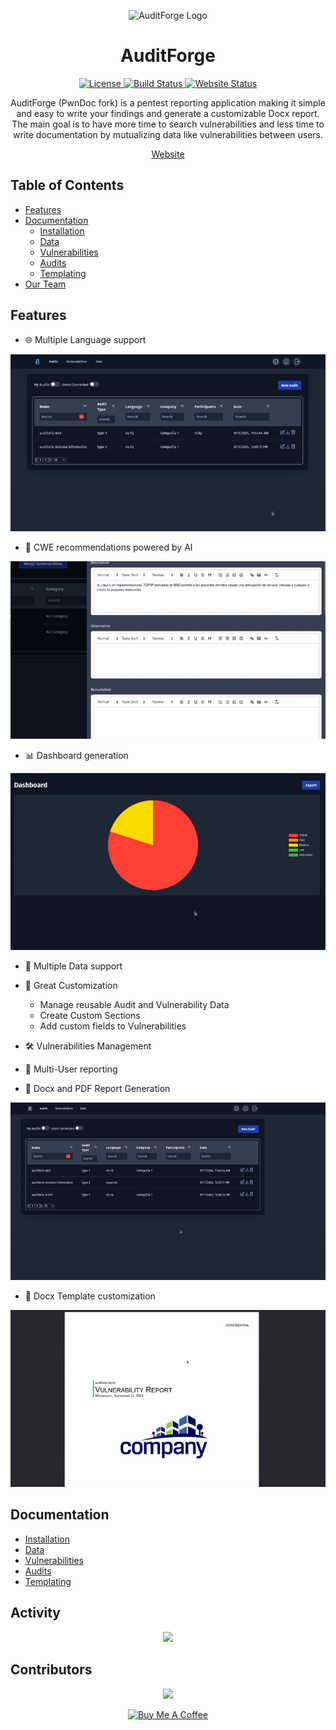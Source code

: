 <p align="center">
  <img src="https://auditforge.feriadesoftware.cl/logo.svg" alt="AuditForge Logo" width="200"/>
</p>

<h1 align="center">AuditForge</h1>

<p align="center">
  <a href="https://img.shields.io/github/license/caverav/auditforge">
    <img src="https://img.shields.io/github/license/caverav/auditforge" alt="License">
  </a>
  <a href="https://github.com/caverav/auditforge/actions/workflows/frontend.yml">
    <img src="https://github.com/caverav/auditforge/actions/workflows/frontend.yml/badge.svg" alt="Build Status">
  </a>
  <a href="https://img.shields.io/website-up-down-green-red/https/auditforge.feriadesoftware.cl.svg">
    <img src="https://img.shields.io/website-up-down-green-red/https/auditforge.feriadesoftware.cl.svg" alt="Website Status">
  </a>
</p>

<p align="center">
  AuditForge (PwnDoc fork) is a pentest reporting application making it simple and easy to write your findings and generate a customizable Docx report.  
  The main goal is to have more time to search vulnerabilities and less time to write documentation by mutualizing data like vulnerabilities between users.
</p>

<p align="center">
  <a href="https://auditforge.feriadesoftware.cl">Website</a>
</p>

## Table of Contents
- [Features](#features)
- [Documentation](#documentation)
  - [Installation](installation.md)
  - [Data](data.md)
  - [Vulnerabilities](vulnerabilities.md)
  - [Audits](audits.md)
  - [Templating](docxtemplate.md)
- [Our Team](#our-team)

## Features

- 🌐 Multiple Language support

![Audit creation](gifs/create_audit.gif)

- 🤖 CWE recommendations powered by AI

![Recommendation of CWE and CVSS](gifs/ia.gif)

- 📊 Dashboard generation

![Dashboards](gifs/dashboard.gif)

- 📁 Multiple Data support
- 🎨 Great Customization
  - Manage reusable Audit and Vulnerability Data
  - Create Custom Sections
  - Add custom fields to Vulnerabilities

- 🛠️ Vulnerabilities Management
- 👥 Multi-User reporting
- 📄 Docx and PDF Report Generation

![Report generation](gifs/exportar.gif)

- 📝 Docx Template customization

![Report document](gifs/reporte.gif)

## Documentation

- [Installation](installation.md)
- [Data](data.md)
- [Vulnerabilities](vulnerabilities.md)
- [Audits](audits.md)
- [Templating](docxtemplate.md)

## Activity

<p align="center">
    <img src="https://repobeats.axiom.co/api/embed/9bc253cd7dda10f05535c3c8177f0166f0fd215b.svg" />
</p>

## Contributors

<p align="center">
  <a href="https://github.com/caverav/auditforge/graphs/contributors">
    <img src="https://contrib.rocks/image?repo=caverav/auditforge" />
  </a>
</p>

<p align="center">
  <a href="https://www.buymeacoffee.com/auditforge" target="_blank">
    <img src="https://cdn.buymeacoffee.com/buttons/v2/default-yellow.png" alt="Buy Me A Coffee" width="200"/>
  </a>
</p>
